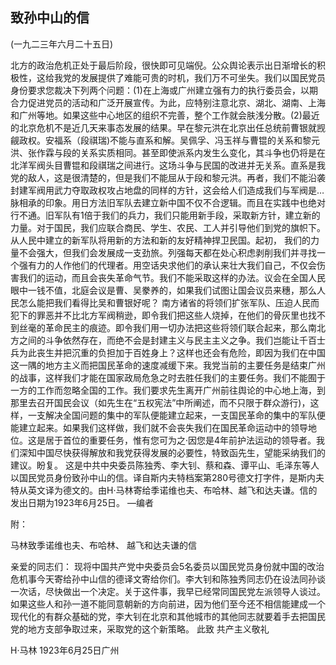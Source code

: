 ## 致孙中山的信

(一九二三年六月二十五日)

北方的政治危机正处于最后阶段，很快即可见端倪。公众舆论表示出日渐增长的积极性，这给我党的发展提供了难能可贵的时机，我们万不可坐失。我们以国民党员身份要求您裁决下列两个问题：(1)在上海或广州建立强有力的执行委员会，以期合力促进党员的活动和广泛开展宣传。为此，应特别注意北京、湖北、湖南、上海和广州等地。如果这些中心地区的组织不完善，整个工作就会肤浅分散。(2)最近的北京危机不是近几天来事态发展的结果。早在黎元洪在北京出任总统前曹银就觊觎政权。安福系（段祺瑞)不能与直系和解。吴佩孚、冯玉祥与曹锟的关系和黎元洪、张作霖与段的关系实质相同。甚至即使派系内发生么变化，其斗争也仍将是在北洋军阀头目曹锟和段祺瑞之间进行。这场斗争与民国的改进并无关系。直系是我党的敌人，这是很清楚的，但是我们不能屈从于段和黎元洪。再者，我们不能沿袭封建军阀用武力夺取政权攻占地盘的同样的方针，这会给人们造成我们与军阀是…脉相承的印象。用日方法旧军队去建立新中国不仅不合逻辑。而且在实践中也绝对行不通。旧军队有1倍于我们的兵力，我们只能用新手段，采取新方针，建立新的力量。对于国民，我们应联合商民、学生、农民、工人并引导他们到党的旗帜下。从人民中建立的新军队将用新的方法和新的友好精神捍卫民国。起初，
我们的力量不会强大，但我们会发展成一支劲旅。列强每天都在处心积虑剥削我们并寻找一个强有力的人作他们的代理者。用空话央求他们的承认来壮大我们自己，不仅会伤害我们的运动，而且会丧失革命气节。我们不能采取这样的办法。议会在全国人民眼中一钱不值，北庭会议是曹、吴豢养的，如果我们试图让国会议员来穗，那么人民怎么能把我们看得比吴和曹银好呢？
南方诸省的将领们扩张军队、压迫人民而犯下的罪恶并不比北方军阀稍逊，即令我们把这些人烧掉，在他们的骨灰里也找不到丝毫的革命民主的痕迹。即令我们用一切办法把这些将领们联合起来，那么南北方之间的斗争依然存在，而绝不会是封建主义与民主主义之争。我们岂能让千百士兵为此丧生并把沉重的负担加于百姓身上？这样也还会有危险，即因为我们在中国这一隅的地方主义而把国民革命的速度减缓下来。我党当前的主要任务是结束广州的战事，这样我们才能在国家政局危急之时去胜任我们的主要任务。我们不能囿于一方的工作而忽略全国的工作。我们要求先生离开广州前往舆论的中心地上海，到那里去召开国民会议（如先生在“五权宪法”中所阐述，而不只限于群众游行)，这样，一支解决全国问题的集中的军队便能建立起来，一支国民革命的集中的军队便能建立起来。如果我们这样做，我们就不会丧失我们在国民革命运动中的领导地位。这是居于首位的重要任务，惟有您可为之·因您是4年前护法运动的领导者。我们深知中国尽快获得解放和我党获得发展的必要性，特致函先生，望能采纳我们的建议。盼复。
这是中共中央委员陈独秀、李大钊、蔡和森、谭平山、毛泽东等人以国民党员身份致孙中山的信。译自斯内夫特档案第280号德文打字件，是斯内夫特从英文译为德文的。由H·马林寄给季诺维也夫、布哈林、越飞和达夫谦。信的发出日期为1923年6月25日。
—编者

附：

马林致季诺维也夫、布哈林、
越飞和达夫谦的信

亲爱的同志们：
现将中国共产党中央委员会5名委员以国民党员身份就中国的改治危机事今天寄给孙中山信的德译文寄给你们。李大钊和陈独秀同志仍在设法同孙谈一次话，尽快做出一个决定。关于这件事，我早已经常同国民党左派领导人谈过。如果这些人和孙一道不能同意朝新的方向前进，因为他们至今还不相信能建成一个现代化的有群众基础的党，李大钊在北京和其他城市的其他同志就要着手去把国民党的地方支部争取过来，采取党的这个新策略。
此致
共产主义敬礼

H·马林
1923年6月25日广州


